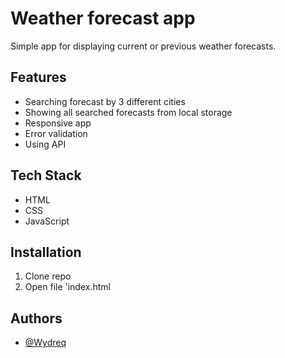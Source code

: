
# Weather forecast app

Simple app for displaying current or previous weather forecasts.




## Features

- Searching forecast by 3 different cities
- Showing all searched forecasts from local storage
- Responsive app
- Error validation
- Using API


## Tech Stack

- HTML
- CSS
- JavaScript


## Installation

1. Clone repo
2. Open file 'index.html
    
## Authors

- [@Wydreq](https://www.github.com/Wydreq)

